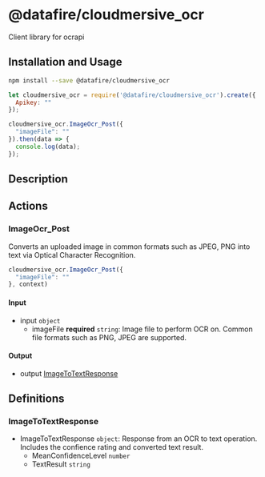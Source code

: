 # @datafire/cloudmersive_ocr

Client library for ocrapi

## Installation and Usage
```bash
npm install --save @datafire/cloudmersive_ocr
```
```js
let cloudmersive_ocr = require('@datafire/cloudmersive_ocr').create({
  Apikey: ""
});

cloudmersive_ocr.ImageOcr_Post({
  "imageFile": ""
}).then(data => {
  console.log(data);
});
```

## Description



## Actions

### ImageOcr_Post
Converts an uploaded image in common formats such as JPEG, PNG into text via Optical Character Recognition.


```js
cloudmersive_ocr.ImageOcr_Post({
  "imageFile": ""
}, context)
```

#### Input
* input `object`
  * imageFile **required** `string`: Image file to perform OCR on.  Common file formats such as PNG, JPEG are supported.

#### Output
* output [ImageToTextResponse](#imagetotextresponse)



## Definitions

### ImageToTextResponse
* ImageToTextResponse `object`: Response from an OCR to text operation.  Includes the confience rating and converted text result.
  * MeanConfidenceLevel `number`
  * TextResult `string`


